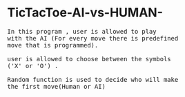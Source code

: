 # TicTacToe-AI-vs-HUMAN-
<pre>
In this program , user is allowed to play
with the AI (For every move there is predefined
move that is programmed). 

user is allowed to choose between the symbols
('X' or 'O') . 

Random function is used to decide who will make
the first move(Human or AI)
</pre>
